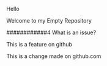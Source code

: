 Hello 

Welcome to my Empty Repository


############4
What is an issue?

This is a feature on github

This is a change made on github.com
